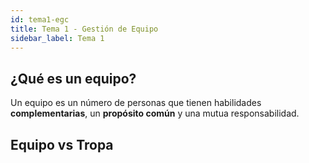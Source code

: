 ```yaml
---
id: tema1-egc
title: Tema 1 - Gestión de Equipo
sidebar_label: Tema 1
---
```


## ¿Qué es un equipo?

Un equipo es un número de personas que tienen habilidades **complementarias**, un **propósito común** y una mutua responsabilidad.

## Equipo vs Tropa

